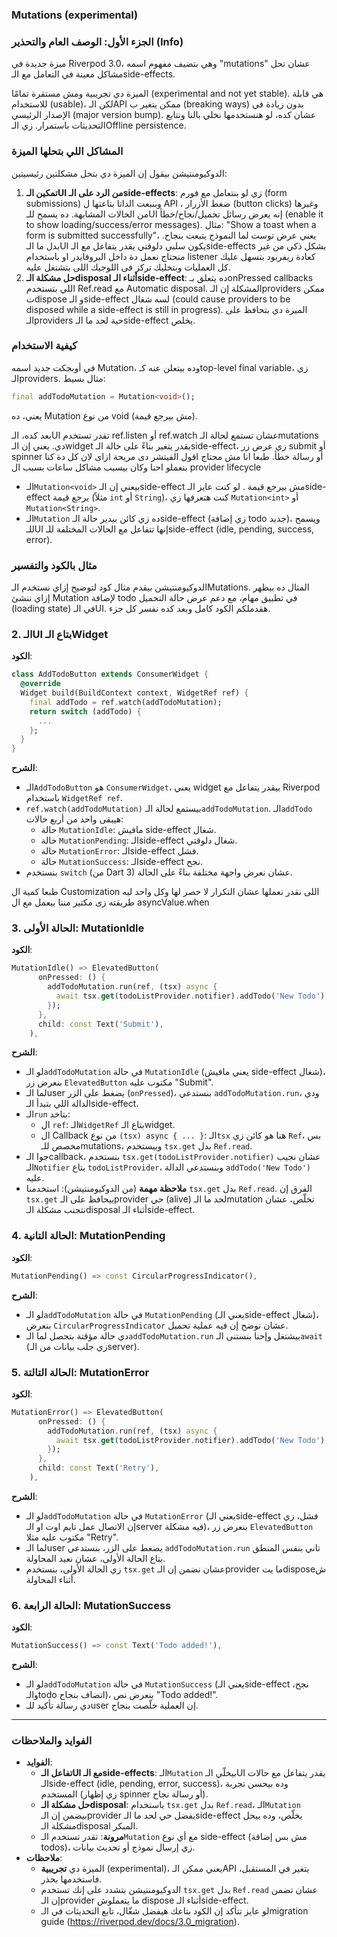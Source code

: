 ### Mutations (experimental)

### الجزء الأول: الوصف العام والتحذير (Info)

ميزة جديدة في Riverpod 3.0، وهي بتضيف مفهوم اسمه "mutations" عشان تحل مشاكل معينة في التعامل مع الـside-effects.

 الميزة دي تجريبية ومش مستقرة تمامًا (experimental and not yet stable). هي قابلة للاستخدام (usable)، لكن الـAPI ممكن يتغير ب (breaking ways) بدون زيادة في الإصدار الرئيسي (major version bump). عشان كده، لو هنستخدمها نخلي بالنا ونتابع التحديثات باستمرار. زي الـOffline persistence.

### المشاكل اللي بتحلها الميزة

الدوكيومنتيشن بيقول إن الميزة دي بتحل مشكلتين رئيسيتين:

1. **تمكين الـUI من الرد على الـside-effects**: زي لو بنتعامل مع فورم  (form submissions) وبنبعت الداتا بتاعتها ل API ، ضغط الأزرار (button clicks) وغيرها من الحالات المشابهة. ده يسمح للـUI إنه يعرض رسائل تحميل/نجاح/خطأ (enable it to show loading/success/error messages). مثال: "Show a toast when a form is submitted successfully"، يعني عرض توست لما النموذج يتبعت بنجاح. بدل ما الـUI يكون سلبي دلوقتي يقدر يتفاعل مع الـside-effects بشكل ذكي من غير منحتاج نعمل دة داخل البروفايدر او باستخدام listener كعادة ريفربود بتسهل عليك كل العمليات وبتخليك تركز فى اللوجيك اللى بتشتغل عليه.
2. **حل مشكلة الـdisposal أثناء الـside-effect**: ده يتعلق بـonPressed callbacks اللي بتستخدم Ref.read مع Automatic disposal. المشكلة إن الـproviders ممكن تdispose و الـside-effect لسه شغال (could cause providers to be disposed while a side-effect is still in progress). الميزة دي بتحافظ على الـproviders حية لحد ما الـside-effect يخلص.

### كيفية الاستخدام

في أوبجكت جديد اسمه Mutation، وده بيتعلن عنه كـtop-level final variable، زي الـproviders. مثال بسيط:

```dart
final addTodoMutation = Mutation<void>();

```

يعني، ده Mutation من نوع void (مش بيرجع قيمة).

بعد كده، الـUI تقدر تستخدم ref.listen أو ref.watch عشان تستمع لحالة الـmutations دي.  يعني إن الـwidget يقدر يتغير بناءً على حالة الـside-effect، زي عرض زر submit أو spinner أو رسالة خطأ.
طبعا انا مش محتاج اقول الفيتشر دى مريحة ازاى لان كل دة كنا بنعملو احنا وكان بيسبب مشاكل ساعات بسبب ال provider lifecycle

- الـ`Mutation<void>` بيعني إن الـside-effect مش بيرجع قيمة . لو كنت عايز الـside-effect يرجع قيمة (مثلاً `int` أو `String`)، كنت هتعرفها زي `Mutation<int>` أو `Mutation<String>`.
- الـ`Mutation` ده زي كائن بيدير حالة الـside-effect (زي إضافة todo جديد)، ويسمح للـUI إنها تتفاعل مع الحالات المختلفة للـside-effect (idle, pending, success, error).

### مثال بالكود والتفسير

الدوكيومنتيشن بيقدم مثال كود لتوضيح إزاي نستخدم الـMutations. المثال ده بيظهر إزاي ننشئ Mutation لإضافة todo في تطبيق مهام، مع دعم عرض حالة التحميل (loading state) في الـUI. هقدملكم الكود كامل  وبعد كده نفسر كل جزء.

### 2. الـUI بتاع الـWidget

**الكود**:

```dart
class AddTodoButton extends ConsumerWidget {
  @override
  Widget build(BuildContext context, WidgetRef ref) {
    final addTodo = ref.watch(addTodoMutation);
    return switch (addTodo) {
      ...
    };
  }
}

```

**الشرح**:

- الـ`AddTodoButton` هو `ConsumerWidget`، يعني widget بيقدر يتفاعل مع Riverpod باستخدام `WidgetRef ref`.
- `ref.watch(addTodoMutation)` بيستمع لحالة الـ`addTodoMutation`. الـ`addTodo` هيبقى واحد من أربع حالات:
    - حالة `MutationIdle`: مافيش side-effect شغال.
    - حالة `MutationPending`: الـside-effect شغال دلوقتي.
    - حالة `MutationError`: الـside-effect فشل.
    - حالة `MutationSuccess`: الـside-effect نجح.
- بنستخدم `switch` (من Dart 3) عشان نعرض واجهة مختلفة بناءً على الحالة.

طبعا كمية ال Customization اللى نقدر نعملها عشان التكرار لا حصر لها وكل واحد ليه طريقته زى مكتير مننا بيعمل مع ال asyncValue.when 

### 3. الحالة الأولى: MutationIdle

**الكود**:

```dart
MutationIdle() => ElevatedButton(
      onPressed: () {
        addTodoMutation.run(ref, (tsx) async {
          await tsx.get(todoListProvider.notifier).addTodo('New Todo');
        });
      },
      child: const Text('Submit'),
    ),

```

**الشرح**:

- لو الـ`addTodoMutation` في حالة `MutationIdle` (يعني مافيش side-effect شغال)، بنعرض زر `ElevatedButton` مكتوب عليه "Submit".
- لما الـuser يضغط على الزر (`onPressed`)، بنستدعي `addTodoMutation.run`، ودي الدالة اللي بتبدأ الـside-effect.
- الـ`run` بتاخد:
    - ال `ref`: الـ`WidgetRef` بتاع الـwidget.
    - ال Callback من نوع `(tsx) async { ... }`: الـ`tsx` هنا هو كائن زي `Ref`، بس مخصص للـmutations، وبيستخدم `tsx.get` بدل `Ref.read`.
- جوا الـcallback، بنستخدم `tsx.get(todoListProvider.notifier)` عشان نجيب الـ`Notifier` بتاع `todoListProvider`، وبنستدعي الدالة `addTodo('New Todo')` عليه.
- **ملاحظة مهمة** (من الدوكيومنتيشن): استخدمنا `tsx.get` بدل `Ref.read`. الفرق إن `tsx.get` بيحافظ على الـprovider حي (alive) لحد ما الـmutation تخلّص، عشان نتجنب مشكلة الـdisposal أثناء الـside-effect.

### 4. الحالة التانية: MutationPending

**الكود**:

```dart
MutationPending() => const CircularProgressIndicator(),

```

**الشرح**:

- لو الـ`addTodoMutation` في حالة `MutationPending` (يعني الـside-effect شغال)، بنعرض `CircularProgressIndicator` عشان نوضح إن فيه عملية تحميل.
- دي حالة مؤقتة بتحصل لما الـ`addTodoMutation.run` بيشتغل وإحنا بنستنى الـ`await` (زي جلب بيانات من الـserver).

### 5. الحالة التالتة: MutationError

**الكود**:

```dart
MutationError() => ElevatedButton(
      onPressed: () {
        addTodoMutation.run(ref, (tsx) async {
          await tsx.get(todoListProvider.notifier).addTodo('New Todo');
        });
      },
      child: const Text('Retry'),
    ),

```

**الشرح**:

- لو الـ`addTodoMutation` في حالة `MutationError` (يعني الـside-effect فشل، زي إن الاتصال عمل تايم اوت او الـserver فيه مشكلة)، بنعرض زر `ElevatedButton` مكتوب عليه مثلا "Retry".
- لما الـuser يضغط على الزر، بنستدعي `addTodoMutation.run` تاني بنفس المنطق بتاع الحالة الأولى، عشان نعيد المحاولة.
- زي الحالة الأولى، بنستخدم `tsx.get` عشان نضمن إن الـprovider ما يتdisposeش أثناء المحاولة.

### 6. الحالة الرابعة: MutationSuccess

**الكود**:

```dart
MutationSuccess() => const Text('Todo added!'),

```

**الشرح**:

- لو الـ`addTodoMutation` في حالة `MutationSuccess` (يعني الـside-effect نجح، والـtodo اتضاف بنجاح)، بنعرض نص "Todo added!".
- دي رسالة تأكيد للـuser إن العملية خلّصت بنجاح.

---

### الفوايد والملاحظات

- **الفوايد**:
    - **تفاعل الـUI مع الـside-effects**: الـ`Mutation` بيخلّي الـUI يقدر يتفاعل مع حالات الـside-effect (idle, pending, error, success)، وده بيحسن تجربة المستخدم (زي إظهار spinner أو رسالة نجاح).
    - **حل مشكلة الـdisposal**: باستخدام `tsx.get` بدل `Ref.read`، الـ`Mutation` بيضمن إن الـprovider يفضل حي لحد ما الـside-effect يخلّص، وده بيحل مشكلة الـdisposal المبكر.
    - **مرونة**: تقدر تستخدم الـ`Mutation` مع أي نوع side-effect (مش بس إضافة todos)، زي إرسال نموذج أو تحديث بيانات.
- **ملاحظات**:
    - الميزة دي **تجريبية** (experimental)، يعني ممكن الـAPI يتغير في المستقبل، فاستخدمها بحذر.
    - الدوكيومنتيشن بتشدد على إنك تستخدم `tsx.get` بدل `Ref.read` عشان تضمن إن الـprovider ما يتعملوش dispose أثناء الـside-effect.
    - لو عايز تتأكد إن الكود بتاعك هيفضل شغّال، تابع التحديثات في الـmigration guide (https://riverpod.dev/docs/3.0_migration).

